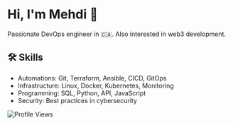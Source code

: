 <link rel="stylesheet" href="https://cdnjs.cloudflare.com/ajax/libs/font-awesome/6.0.0-beta3/css/all.min.css">

# Hi, I'm Mehdi 👋

Passionate DevOps engineer in 🇨🇦. Also interested in web3 development.

## 🛠 Skills

- Automations: Git, Terraform, Ansible, CICD, GitOps 
- Infrastructure: Linux, Docker, Kubernetes, Monitoring
- Programming: SQL, Python, API, JavaScript
- Security: Best practices in cybersecurity

![Profile Views](https://komarev.com/ghpvc/?username=memor24&color=blue)
